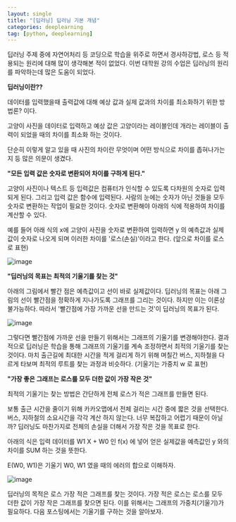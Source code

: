 ```yaml
---
layout: single
title: "[딥러닝] 딥러닝 기본 개념"
categories: deeplearning
tag: [python, deeplearning]
---
```


딥러닝 주제 중에 자연어처리 등 코딩으로 학습을 위주로 하면서 경사하강법, 로스 등 적용되는 원리에 대해 많이 생각해본 적이 없었다. 이번 대학원 강의 수업은 딥러닝의 원리를 파악하는데 많은 도움이 되었다.

 
**딥러닝이란??**

데이터를 입력했을때 출력값에 대해 예상 값과 실제 값과의 차이를 최소화하기 위한 방법론? 이다.

고양이 사진을 데이터로 입력하고 예상 값은 고양이라는 레이블인데 개라는 레이블이 출력이 되었을 때의 차이를 최소화 하는 것이다.

단순히 이렇게 알고 있을 때 사진의 차이란 무엇이며 어떤 방식으로 차이를 좁혀나가는지 등 많은 의문이 생겼다.

 

**"모든 입력 값은 숫자로 변환되어 차이를 구하게 된다."**

고양이 사진이나 텍스트 등 입력값은 컴퓨터가 인식할 수 있도록 다차원의 숫자로 입력되게 된다. 그리고 입력 값은 함수에 입력된다. 사람의 눈에는 숫자가 아닌 것들을 모두 숫자로 변환하는 작업이 필요한 것이다. 숫자로 변환해야 아래의 식에 적용하여 차이를 계산할 수 있다. 

예를 들어 아래 식의 x에 고양이 사진을 숫자로 변환하여 입력하면 y 의 예측값과 실제값이 숫자로 나오게 되며 이러한 차이를 '로스(손실)'이라고 한다. (앞으로 차이를 로스로 표현)

![image](https://user-images.githubusercontent.com/101251439/158021159-e9d8ae16-ddc2-4e21-a77c-bede23a1d7e4.png)


**"딥러닝의 목표는 최적의 기울기를 찾는 것"**

아래의 그림에서 빨간 점은 예측값이고 선이 바로 실제값이다. 딥러닝의 목표는 아래 그림의 선이 빨간점을 정확하게 지나가도록 그래프를 그리는 것이다. 하지만 이는 이론상 불가능하다. 따라서 '빨간점에 가장 가까운 선을 만드는 것'이 딥러닝의 목표가 된다. 

![image](https://user-images.githubusercontent.com/101251439/158021177-f293fb7d-6476-489e-b647-614e94d07caa.png)

그렇다면 빨간점에 가까운 선을 만들기 위해서는 그래프의 기울기를 변경해야한다. 결과적으로 딥러닝은 학습을 통해 그래프의 기울기를 계속 조정하면서 최적의 기울기를 찾는 것이다. 마치 출근길에 최대한 시간을 적게 걸리게 하기 위해 며칠간 버스, 지하철을 다르게 타보며 최적의 루트를 찾는 과정과 비슷하다. (기울기는 가중치 w 로 표현)

 

**"가장 좋은 그래프는 로스를 모두 더한 값이 가장 작은 것"**

최적의 기울기는 찾는 방법은 간단하게 전체 로스가 적은 그래프를 만들면 된다.

보통 출근 시간을 줄이기 위해 카카오맵에서 전체 걸리는 시간 중에 짧은 것을 선택한다. 버스, 지하철의 소요시간을 각각 계산 하지 않는다. 너무 복잡하고 어렵기 때문이 아닐까? 딥러닝도 마찬가지로 전체의 손실을 더해서 가장 작은 것을 목표로 한다.

아래의 식은 입력 데이터를 W1 X + W0 인 f(x) 에 넣어 얻은 실제값을 예측값인 y 와의 차이를 SUM 하는 것을 뜻한다.

E(W0, W1)은 기울기 W0, W1 였을 때의 에러의 합으로 이해하자.

![image](https://user-images.githubusercontent.com/101251439/158021201-67c21730-e41b-49e3-bdd0-5b0264ea7d22.png)

딥러닝의 목적은 로스 가장 적은 그래프를 찾는 것이다. 가장 적은 로스는 로스를 모두 더한 값이 가장 작은 그래프를 찾으면 된다. 이를  위해서는 그래프의 가중치(기울기)가 필요하다. 다음 포스팅에서는 기울기를 구하는 것을 알아보자.
